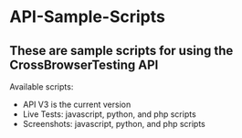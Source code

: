 # API-Sample-Scripts
## These are sample scripts for using the CrossBrowserTesting API

Available scripts:
- API V3 is the current version
- Live Tests: javascript, python, and php scripts
- Screenshots: javascript, python, and php scripts

